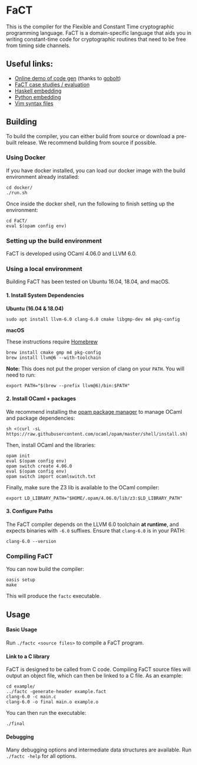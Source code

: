 
# FaCT

This is the compiler for the Flexible and Constant Time cryptographic programming language.
FaCT is a domain-specific language that aids you in writing constant-time code for cryptographic routines
that need to be free from timing side channels.

## Useful links:

- [Online demo of code gen](http://fact.sysnet.ucsd.edu:10240/) (thanks to [gobolt](https://github.com/mattgodbolt/compiler-explorer))
- [FaCT case studies / evaluation](https://github.com/PLSysSec/fact-eval)
- [Haskell embedding](https://github.com/PLSysSec/inline-fact)
- [Python embedding](https://github.com/PLSysSec/CTFFI)
- [Vim syntax files](https://github.com/PLSysSec/factlang.vim)

## Building

To build the compiler, you can either build from source or download a pre-built release.
We recommend building from source if possible.


### Using Docker

If you have docker installed, you can load our docker image with the build
environment already installed:

```
cd docker/
./run.sh
```

Once inside the docker shell, run the following to finish setting up the environment:

```
cd FaCT/
eval $(opam config env)
```

### Setting up the build environment

FaCT is developed using OCaml 4.06.0 and LLVM 6.0.

### Using a local environment

Building FaCT has been tested on Ubuntu 16.04, 18.04, and macOS.


#### 1. Install System Dependencies

**Ubuntu (16.04 & 18.04)**


```
sudo apt install llvm-6.0 clang-6.0 cmake libgmp-dev m4 pkg-config
```

**macOS**

These instructions require [Homebrew](https://brew.sh)
```
brew install cmake gmp m4 pkg-config
brew install llvm@6 --with-toolchain
```

**Note:** This does not put the proper version of clang on your `PATH`. You will need to run:
```
export PATH="$(brew --prefix llvm@6)/bin:$PATH"
```

#### 2. Install OCaml + packages

We recommend installing the [opam package manager](https://opam.ocaml.org/) to manage OCaml and package dependencies:

```
sh <(curl -sL https://raw.githubusercontent.com/ocaml/opam/master/shell/install.sh)
```

Then, install OCaml and the libraries:

```
opam init
eval $(opam config env)
opam switch create 4.06.0
eval $(opam config env)
opam switch import ocamlswitch.txt
```

Finally, make sure the Z3 lib is available to the OCaml compiler:
```
export LD_LIBRARY_PATH="$HOME/.opam/4.06.0/lib/z3:$LD_LIBRARY_PATH"
```

#### 3. Configure Paths
The FaCT compiler depends on the LLVM 6.0 toolchain **at runtime**,
and expects binaries with `-6.0` suffixes. 
Ensure that `clang-6.0` is in your PATH:

```
clang-6.0 --version
```

### Compiling FaCT

You can now build the compiler:

```
oasis setup
make
```

This will produce the `factc` executable.

## Usage

#### Basic Usage

Run ```./factc <source files>``` to compile a FaCT program.

#### Link to a C library

FaCT is designed to be called from C code. Compiling FaCT source files will
output an object file, which can then be linked to a C file. As an example:

```
cd example/
../factc -generate-header example.fact
clang-6.0 -c main.c
clang-6.0 -o final main.o example.o
```

You can then run the executable:

```./final```

#### Debugging

Many debugging options and intermediate data structures are available. Run ```./factc -help``` for all options.
